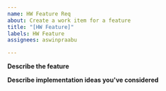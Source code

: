 ```yaml
---
name: HW Feature Req
about: Create a work item for a feature
title: "[HW Feature]"
labels: HW Feature
assignees: aswinpraabu

---
```


**Describe the feature**


**Describe implementation ideas you've considered**
